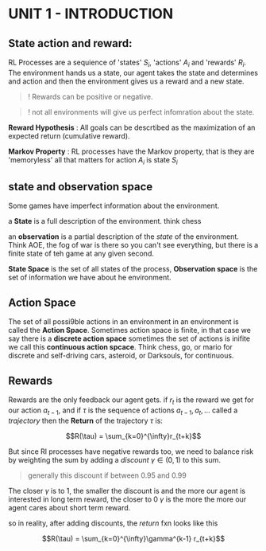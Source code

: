 # UNIT 1 - INTRODUCTION

## State action and reward: 

RL Processes are a sequience of 'states' $S_i$, 'actions' $A_i$ and 'rewards' $R_i$. The environment hands us a state, our agent takes the state and determines and action and then the environment gives us a reward and a new state. 

>! Rewards can be positive or negative. 

>! not all environments will give us perfect infomration about the state.

**Reward Hypothesis** : All goals can be descrtibed as the maximization of an expected return (cumulative reward).

**Markov Property** : RL processes have the Markov property, that is they are 'memoryless' all that matters for action $A_i$ is state $S_i$

## state and observation space
Some games have imperfect information about the environment. 

a **State** is a full description of the environment. think chess

an **observation** is a partial description of the *state* of the environment. Think AOE, the fog of war is there so you can't see everything, but there is a finite state of teh game at any given second. 

**State Space** is the set of all states of the process, **Observation space** is the set of information we have about he environment. 

## Action Space

The set of all possi9ble actions in an environment in an environment is called the **Action Space**. Sometimes action space is finite, in that case we say there is a **discrete action space** sometimes the set of actions is inifite we call this **continuous action spcace**. Think chess, go, or mario for discrete and self-driving cars, asteroid, or Darksouls, for continuous.

## Rewards
Rewards are the only feedback our agent gets. if $r_t$ is the reward we get for our action $a_{t-1}$, and if $\tau$ is the sequence of actions $a_{t-1},a_t,...$ called a *trajectory* then the **Return** of the trajectory $\tau$ is:

$$R(\tau) = \sum_{k=0}^{\infty}r_{t+k}$$ 

But since Rl processes have negative rewards too, we need to balance risk by weighting the sum by adding a *discount* $\gamma \in (0,1)$ to this sum. 
> generally this discount if between $0.95$ and $0.99$

The closer $\gamma$ is to 1, the smaller the discount is and the more our agent is interested in long term reward, the closer to 0 $\gamma$ is the more the more our agent cares about short term reward. 

so in reality, after adding discounts, the *return* fxn looks like this

$$R(\tau) = \sum_{k=0}^{\infty}\gamma^{k-1} r_{t+k}$$ 



